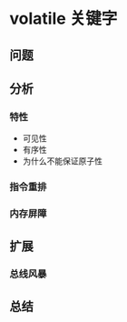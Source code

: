 # volatile 关键字

## 问题

## 分析

### 特性

* 可见性
* 有序性
* 为什么不能保证原子性

### 指令重排

### 内存屏障

## 扩展

### 总线风暴

## 总结